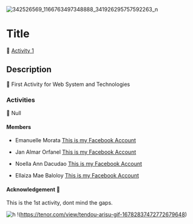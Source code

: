![342526569_1166763497348888_341926295757592263_n](https://github.com/AsuzagawaAkagi/Activity-1-Web-System-and-Technologies/assets/71751330/a557f03f-e405-47ec-b97e-bd0f92c1234a)
# Title 
🌱 [Activity 1](https://asuzagawaakagi.github.io/Activity-1-Web-System-and-Technologies/)
## Description 
👀 First Activity for Web System and Technologies
### Activities 
🌟 Null
#### Members
- Emanuelle Morata [This is my Facebook Account](https://www.facebook.com/ella.erram.12?mibextid=cejktS)

- Jan Almar Orfanel [This is my Facebook Account](https://www.facebook.com/andyfrederick.broo.1/)

- Noella Ann Dacudao [This is my Facebook Account](https://www.facebook.com/noellaann.dacudau)

- Ellaiza Mae Baloloy [This is my Facebook Account](https://www.facebook.com/profile.php?id=100009139048502)

#### Acknowledgement 🚀
This is the 1st activity, dont mind the gaps.

![h](https://tenor.com/view/tendou-arisu-gif-16782837472772679648)
!<img>(https://tenor.com/view/tendou-arisu-gif-16782837472772679648)
